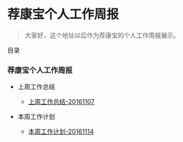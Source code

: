 # 荐康宝个人工作周报

> 大家好，这个地址以后作为荐康宝的个人工作周报展示。


目录

### 荐康宝个人工作周报

* 上周工作总结
    * [上周工作总结-20161107](https://github.com/zzm1988/jkb/blob/master/1/20161107.md)

* 本周工作计划
    * [本周工作计划-20161114](https://github.com/zzm1988/jkb/blob/master/1/20161114.md)


